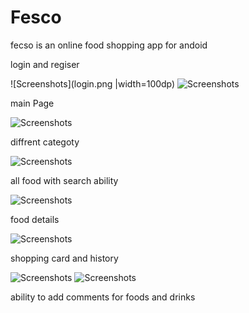# Fesco
fecso is an online food shopping app for andoid

login and regiser 

![Screenshots](login.png |width=100dp)
![Screenshots](register.png)

main Page

![Screenshots](main.png)

diffrent categoty

![Screenshots](category.png)

all food with search ability

![Screenshots](addFood.png)
  
food details

![Screenshots](foodDetail.png)

shopping card and history

![Screenshots](ShoppingCard.png)
![Screenshots](history.png)

ability to add comments for foods and drinks
